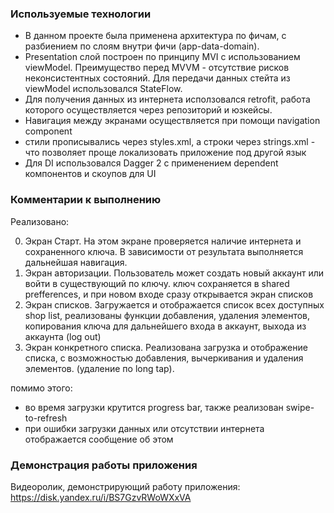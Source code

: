
### Используемые технологии

- В данном проекте была применена архитектура по фичам, с разбиением по слоям внутри фичи (app-data-domain). 
- Presentation слой построен по принципу MVI с использованием viewModel. Преимущество перед MVVM - отсутствие рисков неконсистентных состояний. Для передачи данных стейта из viewModel использовался StateFlow. 
- Для получения данных из интернета исползовался retrofit, работа которого осуществляется через репозиторий и юзкейсы.
- Навигация между экранами осуществляется при помощи navigation component 
- стили прописывались через styles.xml, а строки через strings.xml - что позволяет проще локализовать приложение под другой язык
- Для DI использовался Dagger 2 с применением dependent компонентов и скоупов для UI


### Комментарии к выполнению

Реализовано:

0. Экран Старт. На этом экране проверяется наличие интернета и сохраненного ключа. В зависимости от результата выполняется дальнейшая навигация.
1. Экран авторизации. Пользователь может создать новый аккаунт или войти в существующий по ключу. ключ сохраняется в shared prefferences, и при новом входе сразу открывается экран списков
2. Экран списков. Загружается и отображается список всех доступных shop list, реализованы функции добавления, удаления элементов, копирования ключа для дальнейшего входа в аккаунт, выхода из аккаунта (log out)
3. Экран конкретного списка. Реализована загрузка и отображение списка, с возможностью добавления, вычеркивания и удаления элементов. (удаление по long tap).

помимо этого:
- во время загрузки крутится progress bar, также реализован swipe-to-refresh 
- при ошибки загрузки данных или отсутствии интернета отображается сообщение об этом
 

### Демонстрация работы приложения 

Видеоролик, демонстрирующий работу приложения: https://disk.yandex.ru/i/BS7GzvRWoWXxVA

